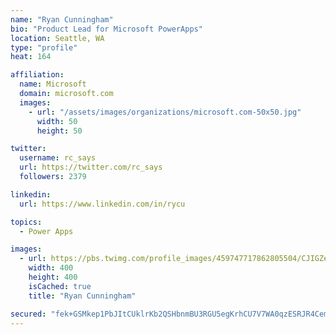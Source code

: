```yaml
---
name: "Ryan Cunningham"
bio: "Product Lead for Microsoft PowerApps"
location: Seattle, WA
type: "profile"
heat: 164

affiliation:
  name: Microsoft
  domain: microsoft.com
  images:
    - url: "/assets/images/organizations/microsoft.com-50x50.jpg"
      width: 50
      height: 50

twitter:
  username: rc_says
  url: https://twitter.com/rc_says
  followers: 2379

linkedin:
  url: https://www.linkedin.com/in/rycu

topics:
  - Power Apps

images:
  - url: https://pbs.twimg.com/profile_images/459747717862805504/CJIGZejd_400x400.png
    width: 400
    height: 400
    isCached: true
    title: "Ryan Cunningham"

secured: "fek+GSMkep1PbJItCUklrKb2QSHbnmBU3RGU5egKrhCU7V7WA0qzESRJR4Cem9FOWwQn4jxqs7CO5r3rWAw9iArS28eRreFZiR0zzMezxqJqTvwgQ/8rgzB3LGfvKET13IOWHOpmrJz2cKnfF0GmaEYzqZ4entt2PQtTFDmyCONUl/UkSK9TwYSehktSEcQjzlks/ZShu5klq7WGTNjO/eoktaZg7F88Vpct4QKkfpcsfAOx2S7DTTahQ2xBPE/XmtaIag1mnGo0C9DCQVwO/r/TRq1csmVnawv82/73OFWDcbeNUTvozxP50527eJ2+OQAk4vnezlX+qC6XJq29G/1xk/SZjTMHA3GD/52MG7W8LzsfV8rQXLcVw+TGYOYqRY4ESzLBy6rezsuxSb0QXgBpnniwnZSPZt7gQhmui4I=;m8NE+M/Y0vmyNVxt7pcquw=="
---
```


